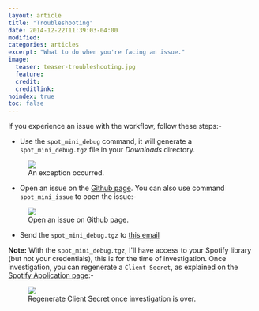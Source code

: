 ```yaml
---
layout: article
title: "Troubleshooting"
date: 2014-12-22T11:39:03-04:00
modified:
categories: articles
excerpt: "What to do when you're facing an issue."
image:
  teaser: teaser-troubleshooting.jpg
  feature:
  credit: 
  creditlink:
noindex: true
toc: false
---
```


If you experience an issue with the workflow, follow these steps:-

* Use the ```spot_mini_debug``` command, it will generate a ````spot_mini_debug.tgz```` file in your *Downloads* directory. 

<figure>
	<img src="{{ site.url }}/images/spot_mini_debug.png"></a>
	<figcaption>An exception occurred.</figcaption>
</figure>

* Open an issue on the [Github page](https://github.com/vdesabou/alfred-spotify-mini-player/issues/new). You can also use command ```spot_mini_issue``` to open the issue:-

<figure>
	<img src="{{ site.url }}/images/spot_mini_issue.png"></a>
	<figcaption>Open an issue on Github page.</figcaption>
</figure>


* Send the ```spot_mini_debug.tgz``` to [this email](mailto:alfred.spotify.mini.player@gmail.com)


**Note:** With the ```spot_mini_debug.tgz```, I'll have access to your Spotify library (but not your credentials), this is for the time of investigation. Once investigation, you can regenerate a ```Client Secret```, as explained on the [Spotify Application page](https://developer.spotify.com/my-applications):-



<figure>
	<img src="{{ site.url }}/images/application_regenerate_key.png"></a>
	<figcaption>Regenerate Client Secret once investigation is over.</figcaption>
</figure>
